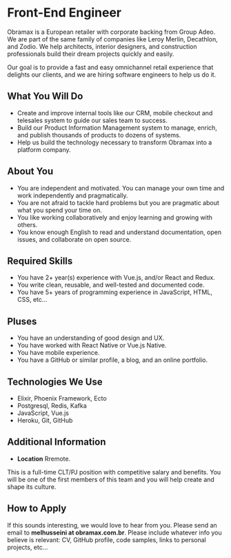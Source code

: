 # Front-End Engineer

Obramax is a European retailer with corporate backing from Group Adeo. We are part of the same family of companies like Leroy Merlin, Decathlon, and Zodio. We help architects, interior designers, and construction professionals build their dream projects quickly and easily.

Our goal is to provide a fast and easy omnichannel retail experience that delights our clients, and we are hiring software engineers to help us do it.

## What You Will Do

- Create and improve internal tools like our CRM, mobile checkout and telesales system to guide our sales team to success.
- Build our Product Information Management system to manage, enrich, and publish thousands of products to dozens of systems.
- Help us build the technology necessary to transform Obramax into a platform company.

## About You

- You are independent and motivated. You can manage your own time and work independently and pragmatically.
- You are not afraid to tackle hard problems but you are pragmatic about what you spend your time on.
- You like working collaboratively and enjoy learning and growing with others.
- You know enough English to read and understand documentation, open issues, and collaborate on open source.

## Required Skills

- You have 2+ year(s) experience with Vue.js, and/or React and Redux.
- You write clean, reusable, and well-tested and documented code.
- You have 5+ years of programming experience in JavaScript, HTML, CSS, etc...


## Pluses

- You have an understanding of good design and UX.
- You have worked with React Native or Vue.js Native.
- You have mobile experience.
- You have a GitHub or similar profile, a blog, and an online portfolio.

## Technologies We Use

- Elixir, Phoenix Framework, Ecto
- Postgresql, Redis, Kafka
- JavaScript, Vue.js
- Heroku, Git, GitHub

## Additional Information

- **Location** Rremote.

This is a full-time CLT/PJ position with competitive salary and benefits. You will be one of the first members of this team and you will help create and shape its culture.

## How to Apply

If this sounds interesting, we would love to hear from you. Please send an email to **melhusseini at obramax.com.br**. Please include whatever info you believe is relevant: CV, GitHub profile, code samples, links to personal projects, etc...
